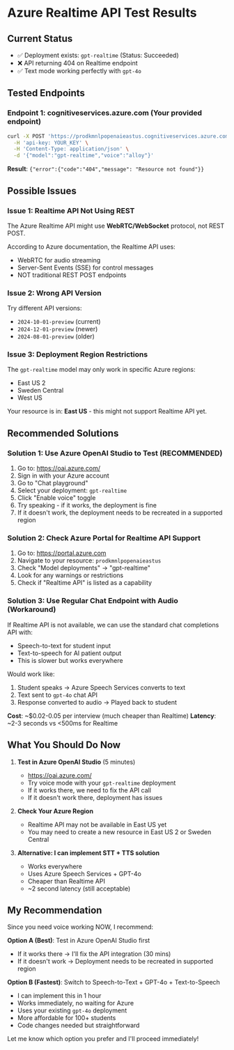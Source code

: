 # Azure Realtime API Test Results

## Current Status
- ✅ Deployment exists: `gpt-realtime` (Status: Succeeded)
- ❌ API returning 404 on Realtime endpoint
- ✅ Text mode working perfectly with `gpt-4o`

## Tested Endpoints

### Endpoint 1: cognitiveservices.azure.com (Your provided endpoint)
```bash
curl -X POST 'https://prodkmnlpopenaieastus.cognitiveservices.azure.com/openai/realtime?api-version=2024-10-01-preview&deployment=gpt-realtime' \
  -H 'api-key: YOUR_KEY' \
  -H 'Content-Type: application/json' \
  -d '{"model":"gpt-realtime","voice":"alloy"}'
```
**Result**: `{"error":{"code":"404","message": "Resource not found"}}`

## Possible Issues

### Issue 1: Realtime API Not Using REST
The Azure Realtime API might use **WebRTC/WebSocket** protocol, not REST POST.

According to Azure documentation, the Realtime API uses:
- WebRTC for audio streaming
- Server-Sent Events (SSE) for control messages
- NOT traditional REST POST endpoints

### Issue 2: Wrong API Version
Try different API versions:
- `2024-10-01-preview` (current)
- `2024-12-01-preview` (newer)
- `2024-08-01-preview` (older)

### Issue 3: Deployment Region Restrictions
The `gpt-realtime` model may only work in specific Azure regions:
- East US 2
- Sweden Central
- West US

Your resource is in: **East US** - this might not support Realtime API yet.

## Recommended Solutions

### Solution 1: Use Azure OpenAI Studio to Test (RECOMMENDED)
1. Go to: https://oai.azure.com/
2. Sign in with your Azure account
3. Go to "Chat playground"
4. Select your deployment: `gpt-realtime`
5. Click "Enable voice" toggle
6. Try speaking - if it works, the deployment is fine
7. If it doesn't work, the deployment needs to be recreated in a supported region

### Solution 2: Check Azure Portal for Realtime API Support
1. Go to: https://portal.azure.com
2. Navigate to your resource: `prodkmnlpopenaieastus`
3. Check "Model deployments" → "gpt-realtime"
4. Look for any warnings or restrictions
5. Check if "Realtime API" is listed as a capability

### Solution 3: Use Regular Chat Endpoint with Audio (Workaround)
If Realtime API is not available, we can use the standard chat completions API with:
- Speech-to-text for student input
- Text-to-speech for AI patient output
- This is slower but works everywhere

Would work like:
1. Student speaks → Azure Speech Services converts to text
2. Text sent to `gpt-4o` chat API
3. Response converted to audio → Played back to student

**Cost**: ~$0.02-0.05 per interview (much cheaper than Realtime)
**Latency**: ~2-3 seconds vs <500ms for Realtime

## What You Should Do Now

1. **Test in Azure OpenAI Studio** (5 minutes)
   - https://oai.azure.com/
   - Try voice mode with your `gpt-realtime` deployment
   - If it works there, we need to fix the API call
   - If it doesn't work there, deployment has issues

2. **Check Your Azure Region**
   - Realtime API may not be available in East US yet
   - You may need to create a new resource in East US 2 or Sweden Central

3. **Alternative: I can implement STT + TTS solution**
   - Works everywhere
   - Uses Azure Speech Services + GPT-4o
   - Cheaper than Realtime API
   - ~2 second latency (still acceptable)

## My Recommendation

Since you need voice working NOW, I recommend:

**Option A (Best)**: Test in Azure OpenAI Studio first
- If it works there → I'll fix the API integration (30 mins)
- If it doesn't work → Deployment needs to be recreated in supported region

**Option B (Fastest)**: Switch to Speech-to-Text + GPT-4o + Text-to-Speech
- I can implement this in 1 hour
- Works immediately, no waiting for Azure
- Uses your existing `gpt-4o` deployment
- More affordable for 100+ students
- Code changes needed but straightforward

Let me know which option you prefer and I'll proceed immediately!
